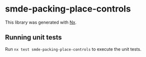 # smde-packing-place-controls

This library was generated with [Nx](https://nx.dev).

## Running unit tests

Run `nx test smde-packing-place-controls` to execute the unit tests.
